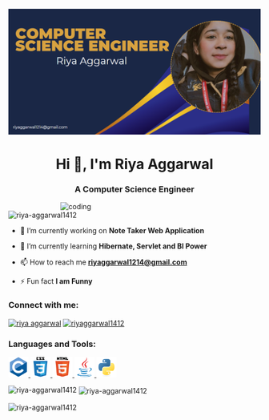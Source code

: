 ![logo](https://github.com/Riya-Aggarwal1412/Riya-Aggarwal1412/blob/main/Screenshot%202024-09-28%20121957.png)

<h1 align="center">Hi 👋, I'm Riya Aggarwal</h1>
<h3 align="center">A Computer Science Engineer</h3>

<image align="right" alt="coding" width="400" src="https://tse3.mm.bing.net/th?id=OIP._OQEK4UpZblm-U9Ay670uAHaE5&pid=Api&P=0&h=180">

<p align="left"> <img src="https://komarev.com/ghpvc/?username=riya-aggarwal1412&label=Profile%20views&color=0e75b6&style=flat" alt="riya-aggarwal1412" /> </p>

- 🔭 I’m currently working on **Note Taker Web Application**

- 🌱 I’m currently learning **Hibernate, Servlet and BI Power**

- 📫 How to reach me **riyaggarwal1214@gmail.com**

- ⚡ Fun fact **I am Funny**

<h3 align="left">Connect with me:</h3>
<p align="left">
<a href="https://www.linkedin.com/in/riya-aggarwal-040388287" target="blank"><img align="center" src="https://raw.githubusercontent.com/rahuldkjain/github-profile-readme-generator/master/src/images/icons/Social/linked-in-alt.svg" alt="riya aggarwal" height="30" width="40" /></a>
<a href="https://www.instagram.com/riyaaggarwal1412" target="blank"><img align="center" src="https://raw.githubusercontent.com/rahuldkjain/github-profile-readme-generator/master/src/images/icons/Social/instagram.svg" alt="riyaggarwal1412" height="30" width="40" /></a>
</p>

<h3 align="left">Languages and Tools:</h3>
<p align="left"> <a href="https://www.cprogramming.com/" target="_blank" rel="noreferrer"> <img src="https://raw.githubusercontent.com/devicons/devicon/master/icons/c/c-original.svg" alt="c" width="40" height="40"/> </a> <a href="https://www.w3schools.com/css/" target="_blank" rel="noreferrer"> <img src="https://raw.githubusercontent.com/devicons/devicon/master/icons/css3/css3-original-wordmark.svg" alt="css3" width="40" height="40"/> </a> <a href="https://www.w3.org/html/" target="_blank" rel="noreferrer"> <img src="https://raw.githubusercontent.com/devicons/devicon/master/icons/html5/html5-original-wordmark.svg" alt="html5" width="40" height="40"/> </a> <a href="https://www.java.com" target="_blank" rel="noreferrer"> <img src="https://raw.githubusercontent.com/devicons/devicon/master/icons/java/java-original.svg" alt="java" width="40" height="40"/> </a> <a href="https://www.python.org" target="_blank" rel="noreferrer"> <img src="https://raw.githubusercontent.com/devicons/devicon/master/icons/python/python-original.svg" alt="python" width="40" height="40"/> </a> </p>

<p><img align="left" src="https://github-readme-stats.vercel.app/api/top-langs?username=riya-aggarwal1412&show_icons=true&locale=en&layout=compact" alt="riya-aggarwal1412" /></p>

<p>&nbsp;<img align="center" src="https://github-readme-stats.vercel.app/api?username=riya-aggarwal1412&show_icons=true&locale=en" alt="riya-aggarwal1412" /></p>

<p><img align="center" src="https://github-readme-streak-stats.herokuapp.com/?user=riya-aggarwal1412&" alt="riya-aggarwal1412" /></p>
